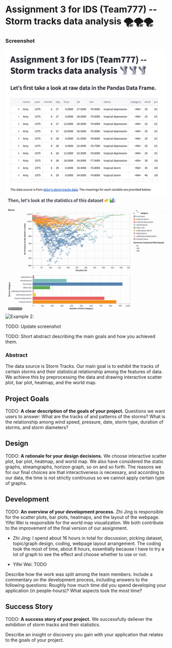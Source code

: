 # Assignment 3 for IDS (Team777) -- Storm tracks data analysis 🌪🌪🌪

### Screenshot
![Screenshot](screenshot_title.png)
![Example 1:](gif_graph.gif)
![Example 2:](gif_map.gif)

TODO: Update screenshot



TODO: Short abstract describing the main goals and how you achieved them.

### Abstract
The data source is Storm Tracks. Our main goal is to exhibit the tracks of certain storms and their statistical relationship among the features of data. We achieve this by preprocessing the data and drawing interactive scatter plot, bar plot, heatmap, and the world map.


## Project Goals

TODO: **A clear description of the goals of your project.** 
Questions we want users to answer: What are the tracks of and patterns of the storms? What is the relationship among wind speed, pressure, date, storm type, duration of storms, and storm diameters?


## Design

TODO: **A rationale for your design decisions.** 
We choose interactive scatter plot, bar plot, heatmap, and world map. We also have considered the static graphs, streamgraphs, horizon graph, so on and so forth. The reasons we for our final choices are that interactiveness is necessary, and according to our data, the time is not strictly continuous so we cannot apply certain type of graphs.


## Development

TODO: **An overview of your development process.** 
Zhi Jing is responsible for the scatter plots, bar plots, heatmaps, and the layout of the webpage. Yifei Wei is responsible for the world map visualization. We both contribute to the improvement of the final version of our assignment.


- Zhi Jing:
I spend about 16 hours in total for discussion, picking dataset, topic/graph design, coding, webpage layout arrangement. The coding took the most of time, about 8 hours, essentially because I have to try a lot of graph to see the effect and choose whether to use or not.

- Yifei Wei:
TODO

Describe how the work was split among the team members. Include a commentary on the development process, including answers to the following questions: Roughly how much time did you spend developing your application (in people-hours)? What aspects took the most time?

## Success Story

TODO:  **A success story of your project.** 
We successfully deliever the exhibition of storm tracks and their statistics.



Describe an insight or discovery you gain with your application that relates to the goals of your project.

